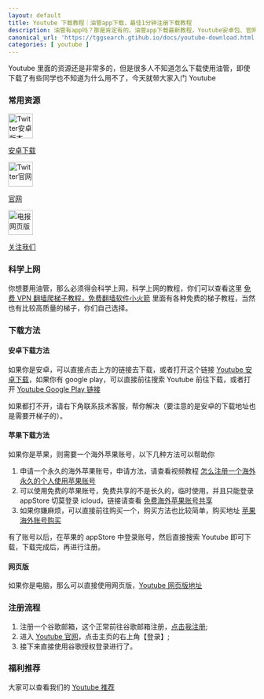```yaml
---
layout: default
title: Youtube 下载教程｜油管app下载，最佳1分钟注册下载教程
description: 油管有app吗？那是肯定有的。油管app下载最新教程，Youtube安卓包、官网最新导航，油管博主推荐等丰富的资源。
canonical_url: 'https://tggsearch.gtihub.io/docs/youtube-download.html'
categories: [ youtube ]
---
```

Youtube 里面的资源还是非常多的，但是很多人不知道怎么下载使用油管，即使下载了有些同学也不知道为什么用不了，今天就带大家入门 Youtube

### 常用资源
<div class='icon-block-body-three'>
    <div class='icon-block-item'>
      <a href="/docs/302.html?target=https://apkpure.com/youtube/com.google.android.youtube" target="_blank">
          <img src="https://cdn.jsdelivr.net/gh/tggsearch/tggsearch.github.io/assets/img/youtube.webp" alt="Twitter安卓版本" height=50px onerror="this.onerror=null;this.src='/assets/img/youtube.webp'">
          <p>安卓下载</p>
      </a>
    </div>
     <div class='icon-block-item'>
      <a href="/docs/302.html?target=https://youtube.com" target="_blank">
          <img src="https://cdn.jsdelivr.net/gh/tggsearch/tggsearch.github.io/assets/img/youtube.webp" alt="Twitter官网" height=50px onerror="this.onerror=null;this.src='/assets/img/youtube.webp'">
          <p>官网</p>
      </a>
    </div>
      <div class='icon-block-item'>
      <a href="/docs/302.html?target=https://www.youtube.com/channel/UCZBYb7on1OKet0fBpHaDD7w" target="_blank">
          <img src="https://cdn.jsdelivr.net/gh/tggsearch/tggsearch.github.io/assets/img/youtube.webp" alt="电报网页版" height=50px onerror="this.onerror=null;this.src='/assets/img/youtube.webp'">
          <p>关注我们</p>
      </a>
    </div>
</div>

### 科学上网
你想要用油管，那么必须得会科学上网，科学上网的教程，你们可以查看这里 [免费 VPN 翻墙爬梯子教程，免费翻墙软件小火箭](./vpn-kl.html) 里面有各种免费的梯子教程，当然也有比较高质量的梯子，你们自己选择。

### 下载方法

#### 安卓下载方法
如果你是安卓，可以直接点击上方的链接去下载，或者打开这个链接 [Youtube 安卓下载](./302.html?target=https://apkpure.com/youtube/com.google.android.youtube)，如果你有 google play，可以直接前往搜索 Youtube 前往下载，或者打开 [Youtube Google Play 链接](./302.html?target=https://play.google.com/store/apps/details?id=com.google.android.youtube&hl=en_US)

如果都打不开，请右下角联系技术客服，帮你解决（要注意的是安卓的下载地址也是需要开梯子的）。

#### 苹果下载方法
如果你是苹果，则需要一个海外苹果账号，以下几种方法可以帮助你

1. 申请一个永久的海外苹果账号，申请方法，请查看视频教程 [怎么注册一个海外永久的个人使用苹果账号](./302.html?target=https://youtu.be/oY396wEXzww)
2. 可以使用免费的苹果账号，免费共享的不是长久的，临时使用，并且只能登录 appStore 切莫登录 icloud，链接请查看 [免费海外苹果账号共享](./apple-id.html)
3. 如果你嫌麻烦，可以直接前往购买一个，购买方法也比较简单，购买地址 [苹果海外账号购买](./302.html?target=http://tggsearch.shop/)

有了账号以后，在苹果的 appStore 中登录账号，然后直接搜索 Youtube 即可下载，下载完成后，再进行注册。

#### 网页版
如果你是电脑，那么可以直接使用网页版，[Youtube 网页版地址](./302.html?target=https://youtube.com)

### 注册流程

1. 注册一个谷歌邮箱，这个正常前往谷歌邮箱注册，[点击我注册](./302.html?target=https://gmail.com);
2. 进入 [Youtube 官网](./302.html?target=https://youtube.com)，点击主页的右上角【登录】;
3. 接下来直接使用谷歌授权登录进行了。

### 福利推荐
大家可以查看我们的 [Youtube 推荐](./youtube-start.html)